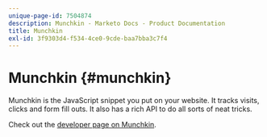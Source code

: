 ```yaml
---
unique-page-id: 7504874
description: Munchkin - Marketo Docs - Product Documentation
title: Munchkin
exl-id: 3f9303d4-f534-4ce0-9cde-baa7bba3c7f4
---
```

# Munchkin {#munchkin}

Munchkin is the JavaScript snippet you put on your website. It tracks visits, clicks and form fill outs. It also has a rich API to do all sorts of neat tricks.

Check out the [developer page on Munchkin](https://developers.marketo.com/documentation/websites/lead-tracking-munchkin-js/).
